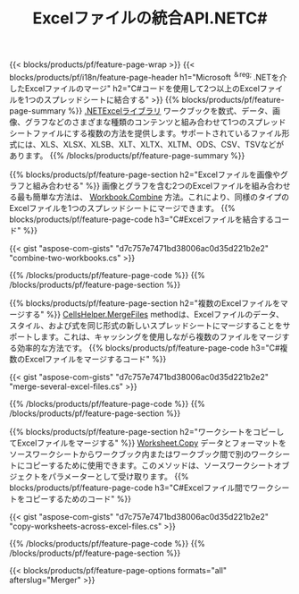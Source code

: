 ﻿---
title: Excelファイルの統合API.NETC#
url: /ja/net/merger/
description: ExcelとOpenOfficeのスプレッドシートファイルを数行のC#コードで連結します。
---
{{< blocks/products/pf/feature-page-wrap >}}
{{< blocks/products/pf/i18n/feature-page-header h1="Microsoft <sup>＆reg; </sup>.NETを介したExcelファイルのマージ" h2="C#コードを使用して2つ以上のExcelファイルを1つのスプレッドシートに結合する" >}}
{{% blocks/products/pf/feature-page-summary %}}
[.NETExcelライブラリ](/cells/net/) ワークブックを数式、データ、画像、グラフなどのさまざまな種類のコンテンツと組み合わせて1つのスプレッドシートファイルにする複数の方法を提供します。サポートされているファイル形式には、XLS、XLSX、XLSB、XLT、XLTX、XLTM、ODS、CSV、TSVなどがあります。
{{% /blocks/products/pf/feature-page-summary %}}

{{% blocks/products/pf/feature-page-section h2="Excelファイルを画像やグラフと組み合わせる" %}}
画像とグラフを含む2つのExcelファイルを組み合わせる最も簡単な方法は、 [Workbook.Combine](https://apireference.aspose.com/cells/net/aspose.cells/workbook/methods/combine) 方法。これにより、同様のタイプのExcelファイルを1つのスプレッドシートにマージできます。
{{% blocks/products/pf/feature-page-code h3="C#Excelファイルを結合するコード" %}}

{{< gist "aspose-com-gists" "d7c757e7471bd38006ac0d35d221b2e2" "combine-two-workbooks.cs" >}}

{{% /blocks/products/pf/feature-page-code %}}
{{% /blocks/products/pf/feature-page-section %}}

{{% blocks/products/pf/feature-page-section h2="複数のExcelファイルをマージする" %}}
[CellsHelper.MergeFiles](https://apireference.aspose.com/cells/net/aspose.cells/cellshelper/methods/mergefiles) methodは、Excelファイルのデータ、スタイル、および式を同じ形式の新しいスプレッドシートにマージすることをサポートします。これは、キャッシングを使用しながら複数のファイルをマージする効率的な方法です。 
{{% blocks/products/pf/feature-page-code h3="C#複数のExcelファイルをマージするコード" %}}

{{< gist "aspose-com-gists" "d7c757e7471bd38006ac0d35d221b2e2" "merge-several-excel-files.cs" >}}

{{% /blocks/products/pf/feature-page-code %}}
{{% /blocks/products/pf/feature-page-section %}}

{{% blocks/products/pf/feature-page-section h2="ワークシートをコピーしてExcelファイルをマージする" %}}
[Worksheet.Copy](https://apireference.aspose.com/cells/net/aspose.cells/worksheet/methods/copy/index) データとフォーマットをソースワークシートからワークブック内またはワークブック間で別のワークシートにコピーするために使用できます。このメソッドは、ソースワークシートオブジェクトをパラメーターとして受け取ります。
{{% blocks/products/pf/feature-page-code h3="C#Excelファイル間でワークシートをコピーするためのコード" %}}

{{< gist "aspose-com-gists" "d7c757e7471bd38006ac0d35d221b2e2" "copy-worksheets-across-excel-files.cs" >}}

{{% /blocks/products/pf/feature-page-code %}}
{{% /blocks/products/pf/feature-page-section %}}

{{< blocks/products/pf/feature-page-options formats="all" afterslug="Merger" >}}